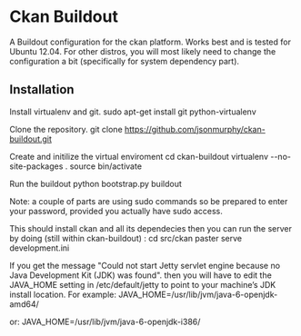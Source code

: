 Ckan Buildout
=============

A Buildout configuration for the ckan platform. Works best and is tested for Ubuntu 12.04. For other distros, you will most likely need to change the configuration a bit (specifically for system dependency part).

Installation
--------------

Install virtualenv and git.
	sudo apt-get install git python-virtualenv

Clone the repository.
	git clone https://github.com/jsonmurphy/ckan-buildout.git

Create and initilize the virtual enviroment
	cd ckan-buildout
	virtualenv --no-site-packages .
	source bin/activate

Run the buildout
	python bootstrap.py
	buildout

Note: a couple of parts are using sudo commands so be prepared to enter your password, provided you actually have sudo access.

This should install ckan and all its dependecies then you can run the server by doing (still within ckan-buildout) :
	cd src/ckan
	paster serve development.ini

If you get the message "Could not start Jetty servlet engine because no Java Development Kit (JDK) was found". then you will have to edit the JAVA_HOME setting in /etc/default/jetty to point to your machine’s JDK install location. For example:
	JAVA_HOME=/usr/lib/jvm/java-6-openjdk-amd64/

or:
	JAVA_HOME=/usr/lib/jvm/java-6-openjdk-i386/
